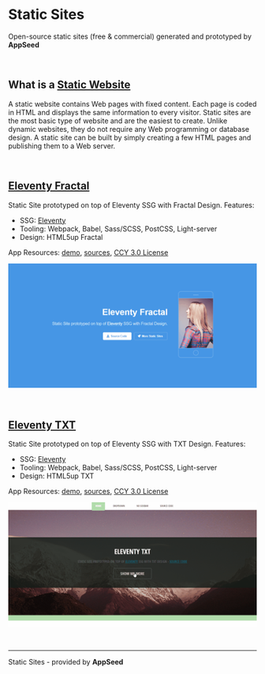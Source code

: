 # Static Sites

Open-source static sites (free & commercial) generated and prototyped by **AppSeed**

<br />

## What is a [Static Website](https://techterms.com/definition/staticwebsite)

A static website contains Web pages with fixed content. Each page is coded in HTML and displays the same information to every visitor. Static sites are the most basic type of website and are the easiest to create. Unlike dynamic websites, they do not require any Web programming or database design. A static site can be built by simply creating a few HTML pages and publishing them to a Web server.

<br />

## [Eleventy Fractal](https://github.com/app-generator/eleventy-html5up-fractal)

Static Site prototyped on top of Eleventy SSG with Fractal Design. Features: 
- SSG: [Eleventy](https://www.11ty.io/)
- Tooling: Webpack, Babel, Sass/SCSS, PostCSS, Light-server
- Design: HTML5up Fractal

App Resources: [demo](https://eleventy-html5up-fractal.appseed.us/), [sources](https://github.com/app-generator/eleventy-html5up-fractal), [CCY 3.0 License](https://html5up.net/license)

![Eleventy Html5UP Fractal - Gif animated intro.](https://github.com/app-generator/static/blob/master/products/eleventy-html5up-fractal-intro.gif?raw=true)

<br />

## [Eleventy TXT](https://github.com/app-generator/eleventy-html5up-txt)

Static Site prototyped on top of Eleventy SSG with TXT Design. Features: 
- SSG: [Eleventy](https://www.11ty.io/)
- Tooling: Webpack, Babel, Sass/SCSS, PostCSS, Light-server
- Design: HTML5up TXT

App Resources: [demo](https://eleventy-html5up-txt.appseed.us/), [sources](https://github.com/app-generator/eleventy-html5up-txt), [CCY 3.0 License](https://html5up.net/license)

![Eleventy Html5UP TXT - Gif animated intro.](https://github.com/app-generator/static/blob/master/products/eleventy-html5up-txt-intro.gif?raw=true)

<br />

---
Static Sites - provided by **AppSeed**
